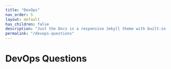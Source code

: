 ```yaml
---
title: "DevOps"
nav_order: 5
layout: default
has_children: false
description: "Just the Docs is a responsive Jekyll theme with built-in search that is easily customizable and hosted on GitHub Pages."
permalink: "/devops-questions"
---
```



# DevOps Questions





